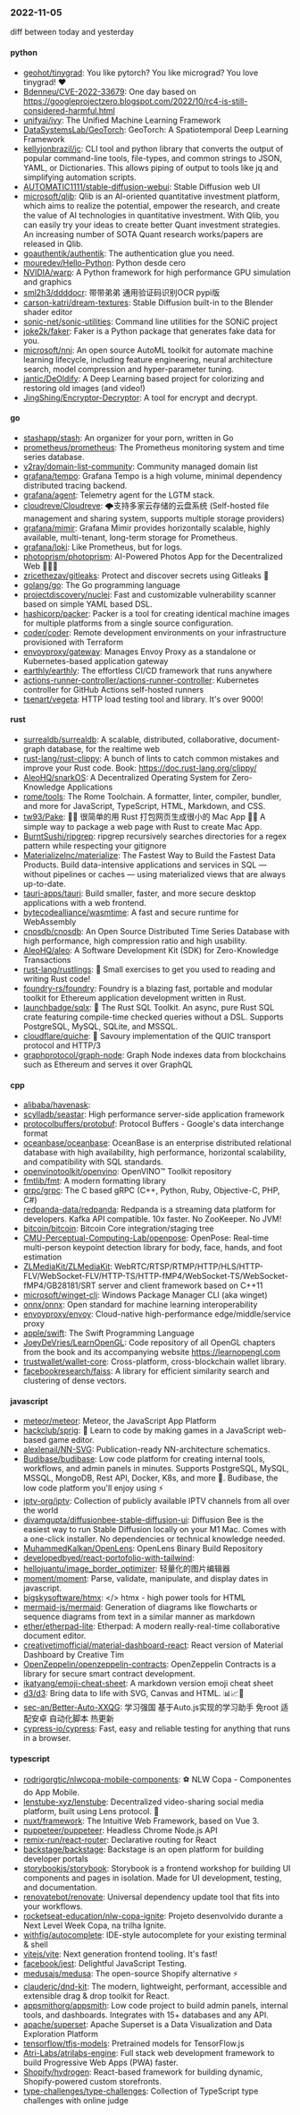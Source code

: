 ### 2022-11-05
diff between today and yesterday

#### python
* [geohot/tinygrad](https://github.com/geohot/tinygrad): You like pytorch? You like micrograd? You love tinygrad! ❤️
* [Bdenneu/CVE-2022-33679](https://github.com/Bdenneu/CVE-2022-33679): One day based on https://googleprojectzero.blogspot.com/2022/10/rc4-is-still-considered-harmful.html
* [unifyai/ivy](https://github.com/unifyai/ivy): The Unified Machine Learning Framework
* [DataSystemsLab/GeoTorch](https://github.com/DataSystemsLab/GeoTorch): GeoTorch: A Spatiotemporal Deep Learning Framework
* [kellyjonbrazil/jc](https://github.com/kellyjonbrazil/jc): CLI tool and python library that converts the output of popular command-line tools, file-types, and common strings to JSON, YAML, or Dictionaries. This allows piping of output to tools like jq and simplifying automation scripts.
* [AUTOMATIC1111/stable-diffusion-webui](https://github.com/AUTOMATIC1111/stable-diffusion-webui): Stable Diffusion web UI
* [microsoft/qlib](https://github.com/microsoft/qlib): Qlib is an AI-oriented quantitative investment platform, which aims to realize the potential, empower the research, and create the value of AI technologies in quantitative investment. With Qlib, you can easily try your ideas to create better Quant investment strategies. An increasing number of SOTA Quant research works/papers are released in Qlib.
* [goauthentik/authentik](https://github.com/goauthentik/authentik): The authentication glue you need.
* [mouredev/Hello-Python](https://github.com/mouredev/Hello-Python): Python desde cero
* [NVIDIA/warp](https://github.com/NVIDIA/warp): A Python framework for high performance GPU simulation and graphics
* [sml2h3/ddddocr](https://github.com/sml2h3/ddddocr): 带带弟弟 通用验证码识别OCR pypi版
* [carson-katri/dream-textures](https://github.com/carson-katri/dream-textures): Stable Diffusion built-in to the Blender shader editor
* [sonic-net/sonic-utilities](https://github.com/sonic-net/sonic-utilities): Command line utilities for the SONiC project
* [joke2k/faker](https://github.com/joke2k/faker): Faker is a Python package that generates fake data for you.
* [microsoft/nni](https://github.com/microsoft/nni): An open source AutoML toolkit for automate machine learning lifecycle, including feature engineering, neural architecture search, model compression and hyper-parameter tuning.
* [jantic/DeOldify](https://github.com/jantic/DeOldify): A Deep Learning based project for colorizing and restoring old images (and video!)
* [JingShing/Encryptor-Decryptor](https://github.com/JingShing/Encryptor-Decryptor): A tool for encrypt and decrypt.

#### go
* [stashapp/stash](https://github.com/stashapp/stash): An organizer for your porn, written in Go
* [prometheus/prometheus](https://github.com/prometheus/prometheus): The Prometheus monitoring system and time series database.
* [v2ray/domain-list-community](https://github.com/v2ray/domain-list-community): Community managed domain list
* [grafana/tempo](https://github.com/grafana/tempo): Grafana Tempo is a high volume, minimal dependency distributed tracing backend.
* [grafana/agent](https://github.com/grafana/agent): Telemetry agent for the LGTM stack.
* [cloudreve/Cloudreve](https://github.com/cloudreve/Cloudreve): 🌩支持多家云存储的云盘系统 (Self-hosted file management and sharing system, supports multiple storage providers)
* [grafana/mimir](https://github.com/grafana/mimir): Grafana Mimir provides horizontally scalable, highly available, multi-tenant, long-term storage for Prometheus.
* [grafana/loki](https://github.com/grafana/loki): Like Prometheus, but for logs.
* [photoprism/photoprism](https://github.com/photoprism/photoprism): AI-Powered Photos App for the Decentralized Web 🌈💎✨
* [zricethezav/gitleaks](https://github.com/zricethezav/gitleaks): Protect and discover secrets using Gitleaks 🔑
* [golang/go](https://github.com/golang/go): The Go programming language
* [projectdiscovery/nuclei](https://github.com/projectdiscovery/nuclei): Fast and customizable vulnerability scanner based on simple YAML based DSL.
* [hashicorp/packer](https://github.com/hashicorp/packer): Packer is a tool for creating identical machine images for multiple platforms from a single source configuration.
* [coder/coder](https://github.com/coder/coder): Remote development environments on your infrastructure provisioned with Terraform
* [envoyproxy/gateway](https://github.com/envoyproxy/gateway): Manages Envoy Proxy as a standalone or Kubernetes-based application gateway
* [earthly/earthly](https://github.com/earthly/earthly): The effortless CI/CD framework that runs anywhere
* [actions-runner-controller/actions-runner-controller](https://github.com/actions-runner-controller/actions-runner-controller): Kubernetes controller for GitHub Actions self-hosted runners
* [tsenart/vegeta](https://github.com/tsenart/vegeta): HTTP load testing tool and library. It's over 9000!

#### rust
* [surrealdb/surrealdb](https://github.com/surrealdb/surrealdb): A scalable, distributed, collaborative, document-graph database, for the realtime web
* [rust-lang/rust-clippy](https://github.com/rust-lang/rust-clippy): A bunch of lints to catch common mistakes and improve your Rust code. Book: https://doc.rust-lang.org/clippy/
* [AleoHQ/snarkOS](https://github.com/AleoHQ/snarkOS): A Decentralized Operating System for Zero-Knowledge Applications
* [rome/tools](https://github.com/rome/tools): The Rome Toolchain. A formatter, linter, compiler, bundler, and more for JavaScript, TypeScript, HTML, Markdown, and CSS.
* [tw93/Pake](https://github.com/tw93/Pake): 🤱🏻 很简单的用 Rust 打包网页生成很小的 Mac App 🤱🏻 A simple way to package a web page with Rust to create Mac App.
* [BurntSushi/ripgrep](https://github.com/BurntSushi/ripgrep): ripgrep recursively searches directories for a regex pattern while respecting your gitignore
* [MaterializeInc/materialize](https://github.com/MaterializeInc/materialize): The Fastest Way to Build the Fastest Data Products. Build data-intensive applications and services in SQL — without pipelines or caches — using materialized views that are always up-to-date.
* [tauri-apps/tauri](https://github.com/tauri-apps/tauri): Build smaller, faster, and more secure desktop applications with a web frontend.
* [bytecodealliance/wasmtime](https://github.com/bytecodealliance/wasmtime): A fast and secure runtime for WebAssembly
* [cnosdb/cnosdb](https://github.com/cnosdb/cnosdb): An Open Source Distributed Time Series Database with high performance, high compression ratio and high usability.
* [AleoHQ/aleo](https://github.com/AleoHQ/aleo): A Software Development Kit (SDK) for Zero-Knowledge Transactions
* [rust-lang/rustlings](https://github.com/rust-lang/rustlings): 🦀 Small exercises to get you used to reading and writing Rust code!
* [foundry-rs/foundry](https://github.com/foundry-rs/foundry): Foundry is a blazing fast, portable and modular toolkit for Ethereum application development written in Rust.
* [launchbadge/sqlx](https://github.com/launchbadge/sqlx): 🧰 The Rust SQL Toolkit. An async, pure Rust SQL crate featuring compile-time checked queries without a DSL. Supports PostgreSQL, MySQL, SQLite, and MSSQL.
* [cloudflare/quiche](https://github.com/cloudflare/quiche): 🥧 Savoury implementation of the QUIC transport protocol and HTTP/3
* [graphprotocol/graph-node](https://github.com/graphprotocol/graph-node): Graph Node indexes data from blockchains such as Ethereum and serves it over GraphQL

#### cpp
* [alibaba/havenask](https://github.com/alibaba/havenask): 
* [scylladb/seastar](https://github.com/scylladb/seastar): High performance server-side application framework
* [protocolbuffers/protobuf](https://github.com/protocolbuffers/protobuf): Protocol Buffers - Google's data interchange format
* [oceanbase/oceanbase](https://github.com/oceanbase/oceanbase): OceanBase is an enterprise distributed relational database with high availability, high performance, horizontal scalability, and compatibility with SQL standards.
* [openvinotoolkit/openvino](https://github.com/openvinotoolkit/openvino): OpenVINO™ Toolkit repository
* [fmtlib/fmt](https://github.com/fmtlib/fmt): A modern formatting library
* [grpc/grpc](https://github.com/grpc/grpc): The C based gRPC (C++, Python, Ruby, Objective-C, PHP, C#)
* [redpanda-data/redpanda](https://github.com/redpanda-data/redpanda): Redpanda is a streaming data platform for developers. Kafka API compatible. 10x faster. No ZooKeeper. No JVM!
* [bitcoin/bitcoin](https://github.com/bitcoin/bitcoin): Bitcoin Core integration/staging tree
* [CMU-Perceptual-Computing-Lab/openpose](https://github.com/CMU-Perceptual-Computing-Lab/openpose): OpenPose: Real-time multi-person keypoint detection library for body, face, hands, and foot estimation
* [ZLMediaKit/ZLMediaKit](https://github.com/ZLMediaKit/ZLMediaKit): WebRTC/RTSP/RTMP/HTTP/HLS/HTTP-FLV/WebSocket-FLV/HTTP-TS/HTTP-fMP4/WebSocket-TS/WebSocket-fMP4/GB28181/SRT server and client framework based on C++11
* [microsoft/winget-cli](https://github.com/microsoft/winget-cli): Windows Package Manager CLI (aka winget)
* [onnx/onnx](https://github.com/onnx/onnx): Open standard for machine learning interoperability
* [envoyproxy/envoy](https://github.com/envoyproxy/envoy): Cloud-native high-performance edge/middle/service proxy
* [apple/swift](https://github.com/apple/swift): The Swift Programming Language
* [JoeyDeVries/LearnOpenGL](https://github.com/JoeyDeVries/LearnOpenGL): Code repository of all OpenGL chapters from the book and its accompanying website https://learnopengl.com
* [trustwallet/wallet-core](https://github.com/trustwallet/wallet-core): Cross-platform, cross-blockchain wallet library.
* [facebookresearch/faiss](https://github.com/facebookresearch/faiss): A library for efficient similarity search and clustering of dense vectors.

#### javascript
* [meteor/meteor](https://github.com/meteor/meteor): Meteor, the JavaScript App Platform
* [hackclub/sprig](https://github.com/hackclub/sprig): 🍃 Learn to code by making games in a JavaScript web-based game editor.
* [alexlenail/NN-SVG](https://github.com/alexlenail/NN-SVG): Publication-ready NN-architecture schematics.
* [Budibase/budibase](https://github.com/Budibase/budibase): Low code platform for creating internal tools, workflows, and admin panels in minutes. Supports PostgreSQL, MySQL, MSSQL, MongoDB, Rest API, Docker, K8s, and more 🚀. Budibase, the low code platform you'll enjoy using ⚡
* [iptv-org/iptv](https://github.com/iptv-org/iptv): Collection of publicly available IPTV channels from all over the world
* [divamgupta/diffusionbee-stable-diffusion-ui](https://github.com/divamgupta/diffusionbee-stable-diffusion-ui): Diffusion Bee is the easiest way to run Stable Diffusion locally on your M1 Mac. Comes with a one-click installer. No dependencies or technical knowledge needed.
* [MuhammedKalkan/OpenLens](https://github.com/MuhammedKalkan/OpenLens): OpenLens Binary Build Repository
* [developedbyed/react-portofolio-with-tailwind](https://github.com/developedbyed/react-portofolio-with-tailwind): 
* [hellojuantu/image_border_optimizer](https://github.com/hellojuantu/image_border_optimizer): 轻量化的图片编辑器
* [moment/moment](https://github.com/moment/moment): Parse, validate, manipulate, and display dates in javascript.
* [bigskysoftware/htmx](https://github.com/bigskysoftware/htmx): </> htmx - high power tools for HTML
* [mermaid-js/mermaid](https://github.com/mermaid-js/mermaid): Generation of diagrams like flowcharts or sequence diagrams from text in a similar manner as markdown
* [ether/etherpad-lite](https://github.com/ether/etherpad-lite): Etherpad: A modern really-real-time collaborative document editor.
* [creativetimofficial/material-dashboard-react](https://github.com/creativetimofficial/material-dashboard-react): React version of Material Dashboard by Creative Tim
* [OpenZeppelin/openzeppelin-contracts](https://github.com/OpenZeppelin/openzeppelin-contracts): OpenZeppelin Contracts is a library for secure smart contract development.
* [ikatyang/emoji-cheat-sheet](https://github.com/ikatyang/emoji-cheat-sheet): A markdown version emoji cheat sheet
* [d3/d3](https://github.com/d3/d3): Bring data to life with SVG, Canvas and HTML. 📊📈🎉
* [sec-an/Better-Auto-XXQG](https://github.com/sec-an/Better-Auto-XXQG): 学习强国 基于Auto.js实现的学习助手 免root 适配安卓 自动化脚本 热更新
* [cypress-io/cypress](https://github.com/cypress-io/cypress): Fast, easy and reliable testing for anything that runs in a browser.

#### typescript
* [rodrigorgtic/nlwcopa-mobile-components](https://github.com/rodrigorgtic/nlwcopa-mobile-components): ⚽ NLW Copa - Componentes do App Mobile.
* [lenstube-xyz/lenstube](https://github.com/lenstube-xyz/lenstube): Decentralized video-sharing social media platform, built using Lens protocol. 🌿
* [nuxt/framework](https://github.com/nuxt/framework): The Intuitive Web Framework, based on Vue 3.
* [puppeteer/puppeteer](https://github.com/puppeteer/puppeteer): Headless Chrome Node.js API
* [remix-run/react-router](https://github.com/remix-run/react-router): Declarative routing for React
* [backstage/backstage](https://github.com/backstage/backstage): Backstage is an open platform for building developer portals
* [storybookjs/storybook](https://github.com/storybookjs/storybook): Storybook is a frontend workshop for building UI components and pages in isolation. Made for UI development, testing, and documentation.
* [renovatebot/renovate](https://github.com/renovatebot/renovate): Universal dependency update tool that fits into your workflows.
* [rocketseat-education/nlw-copa-ignite](https://github.com/rocketseat-education/nlw-copa-ignite): Projeto desenvolvido durante a Next Level Week Copa, na trilha Ignite.
* [withfig/autocomplete](https://github.com/withfig/autocomplete): IDE-style autocomplete for your existing terminal & shell
* [vitejs/vite](https://github.com/vitejs/vite): Next generation frontend tooling. It's fast!
* [facebook/jest](https://github.com/facebook/jest): Delightful JavaScript Testing.
* [medusajs/medusa](https://github.com/medusajs/medusa): The open-source Shopify alternative ⚡️
* [clauderic/dnd-kit](https://github.com/clauderic/dnd-kit): The modern, lightweight, performant, accessible and extensible drag & drop toolkit for React.
* [appsmithorg/appsmith](https://github.com/appsmithorg/appsmith): Low code project to build admin panels, internal tools, and dashboards. Integrates with 15+ databases and any API.
* [apache/superset](https://github.com/apache/superset): Apache Superset is a Data Visualization and Data Exploration Platform
* [tensorflow/tfjs-models](https://github.com/tensorflow/tfjs-models): Pretrained models for TensorFlow.js
* [Atri-Labs/atrilabs-engine](https://github.com/Atri-Labs/atrilabs-engine): Full stack web development framework to build Progressive Web Apps (PWA) faster.
* [Shopify/hydrogen](https://github.com/Shopify/hydrogen): React-based framework for building dynamic, Shopify-powered custom storefronts.
* [type-challenges/type-challenges](https://github.com/type-challenges/type-challenges): Collection of TypeScript type challenges with online judge

